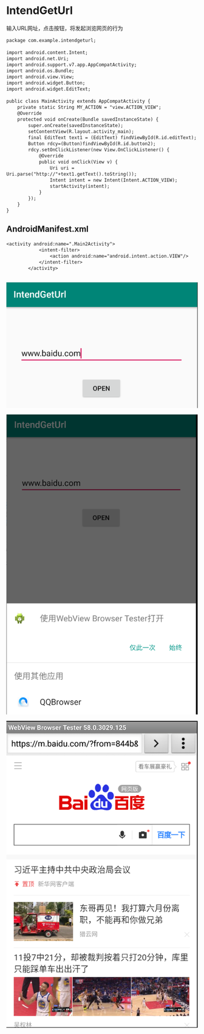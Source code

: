 # IntendGetUrl
输入URL网址，点击按钮，将发起浏览网页的行为
~~~
package com.example.intendgeturl;

import android.content.Intent;
import android.net.Uri;
import android.support.v7.app.AppCompatActivity;
import android.os.Bundle;
import android.view.View;
import android.widget.Button;
import android.widget.EditText;

public class MainActivity extends AppCompatActivity {
    private static String MY_ACTION = "view.ACTION_VIEW";
    @Override
    protected void onCreate(Bundle savedInstanceState) {
        super.onCreate(savedInstanceState);
        setContentView(R.layout.activity_main);
        final EditText text1 = (EditText) findViewById(R.id.editText);
        Button rdcy=(Button)findViewById(R.id.button2);
        rdcy.setOnClickListener(new View.OnClickListener() {
            @Override
            public void onClick(View v) {
                Uri uri = Uri.parse("http://"+text1.getText().toString());
                Intent intent = new Intent(Intent.ACTION_VIEW);
                startActivity(intent);
            }
        });
    }
}
~~~
## AndroidManifest.xml
~~~
<activity android:name=".Main2Activity">
            <intent-filter>
                <action android:name="android.intent.action.VIEW"/>
            </intent-filter>
        </activity>
        
~~~
![image](https://github.com/1158509577/IntendGetUrl/blob/master/app/src/main/res/resultimage/1.png)

![image](https://github.com/1158509577/IntendGetUrl/blob/master/app/src/main/res/resultimage/2.png)

![image](https://github.com/1158509577/IntendGetUrl/blob/master/app/src/main/res/resultimage/3.png)
